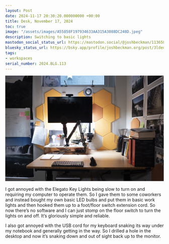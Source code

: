 ```yaml
---
layout: Post
date: 2024-11-17 20:30:20.000000000 +00:00
title: Desk, November 17, 2024
toc: true
image: "/assets/images/A55858F197934633AA315A3088DC248D.jpeg"
description: Switching to basic lights
mastodon_social_status_url: https://mastodon.social/@joshbeckman/113658036877003001
bluesky_status_url: https://bsky.app/profile/joshbeckman.org/post/3ldedvchkmq2f
tags:
- workspaces
serial_number: 2024.BLG.113
---
```

![my desk](/assets/images/A55858F197934633AA315A3088DC248D.jpeg)

I got annoyed with the Elegato Key Lights being slow to turn on and requiring my computer to operate them\. So I gave them to some coworkers and instead bought my own basic LED bulbs and put them in basic work lights and then hooked them up to a foot/floor switch extension cord\. So now there’s no software and I can just stomp on the floor switch to turn the lights on and off\. It’s gloriously simple and reliable\.

I also got annoyed with the USB cord for my keyboard snaking its way under my notebook and generally getting in the way\. So I drilled a hole in the desktop and now it’s snaking down and out of sight back up to the monitor\.
